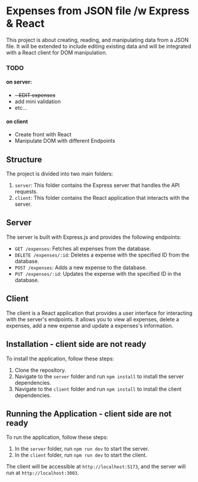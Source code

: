 # Expenses from JSON file /w Express & React

This project is about creating, reading, and manipulating data from a JSON file. It will be extended to include editing existing data and will be integrated with a React client for DOM manipulation.

### TODO

#### on server:

 - ~~- EDIT expenses~~
-  add mini validation
-  etc...

#### on client

-  Create front with React
-  Manipulate DOM with different Endpoints

## Structure

The project is divided into two main folders:

1. `server`: This folder contains the Express server that handles the API requests.
2. `client`: This folder contains the React application that interacts with the server.

## Server

The server is built with Express.js and provides the following endpoints:

-  `GET /expenses`: Fetches all expenses from the database.
-  `DELETE /expenses/:id`: Deletes a expense with the specified ID from the database.
-  `POST /expenses`: Adds a new expense to the database.
-  `PUT /expenses/:id`: Updates the expense with the specified ID in the database.

## Client

The client is a React application that provides a user interface for interacting with the server's endpoints. It allows you to view all expenses, delete a expenses, add a new expense and update a expenses's information.

## Installation - client side are not ready

To install the application, follow these steps:

1. Clone the repository.
2. Navigate to the `server` folder and run `npm install` to install the server dependencies.
3. Navigate to the `client` folder and run `npm install` to install the client dependencies.

## Running the Application - client side are not ready

To run the application, follow these steps:

1. In the `server` folder, run `npm run dev` to start the server.
2. In the `client` folder, run `npm run dev` to start the client.

The client will be accessible at `http://localhost:5173`, and the server will run at `http://localhost:3003`.
